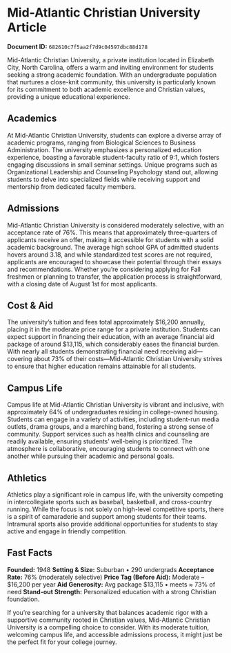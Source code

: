 # Mid-Atlantic Christian University Article

**Document ID:** `682610c7f5aa2f7d9c04597dbc88d178`

Mid-Atlantic Christian University, a private institution located in Elizabeth City, North Carolina, offers a warm and inviting environment for students seeking a strong academic foundation. With an undergraduate population that nurtures a close-knit community, this university is particularly known for its commitment to both academic excellence and Christian values, providing a unique educational experience.

## Academics
At Mid-Atlantic Christian University, students can explore a diverse array of academic programs, ranging from Biological Sciences to Business Administration. The university emphasizes a personalized education experience, boasting a favorable student-faculty ratio of 9:1, which fosters engaging discussions in small seminar settings. Unique programs such as Organizational Leadership and Counseling Psychology stand out, allowing students to delve into specialized fields while receiving support and mentorship from dedicated faculty members.

## Admissions
Mid-Atlantic Christian University is considered moderately selective, with an acceptance rate of 76%. This means that approximately three-quarters of applicants receive an offer, making it accessible for students with a solid academic background. The average high school GPA of admitted students hovers around 3.18, and while standardized test scores are not required, applicants are encouraged to showcase their potential through their essays and recommendations. Whether you’re considering applying for Fall freshmen or planning to transfer, the application process is straightforward, with a closing date of August 1st for most applicants.

## Cost & Aid
The university’s tuition and fees total approximately $16,200 annually, placing it in the moderate price range for a private institution. Students can expect support in financing their education, with an average financial aid package of around $13,115, which considerably eases the financial burden. With nearly all students demonstrating financial need receiving aid—covering about 73% of their costs—Mid-Atlantic Christian University strives to ensure that higher education remains attainable for all students.

## Campus Life
Campus life at Mid-Atlantic Christian University is vibrant and inclusive, with approximately 64% of undergraduates residing in college-owned housing. Students can engage in a variety of activities, including student-run media outlets, drama groups, and a marching band, fostering a strong sense of community. Support services such as health clinics and counseling are readily available, ensuring students’ well-being is prioritized. The atmosphere is collaborative, encouraging students to connect with one another while pursuing their academic and personal goals.

## Athletics
Athletics play a significant role in campus life, with the university competing in intercollegiate sports such as baseball, basketball, and cross-country running. While the focus is not solely on high-level competitive sports, there is a spirit of camaraderie and support among students for their teams. Intramural sports also provide additional opportunities for students to stay active and engage in friendly competition.

## Fast Facts
**Founded:** 1948
**Setting & Size:** Suburban • 290 undergrads
**Acceptance Rate:** 76% (moderately selective)
**Price Tag (Before Aid):** Moderate – $16,200 per year
**Aid Generosity:** Avg package $13,115 • meets ≈ 73% of need
**Stand-out Strength:** Personalized education with a strong Christian foundation.

If you’re searching for a university that balances academic rigor with a supportive community rooted in Christian values, Mid-Atlantic Christian University is a compelling choice to consider. With its moderate tuition, welcoming campus life, and accessible admissions process, it might just be the perfect fit for your college journey.
